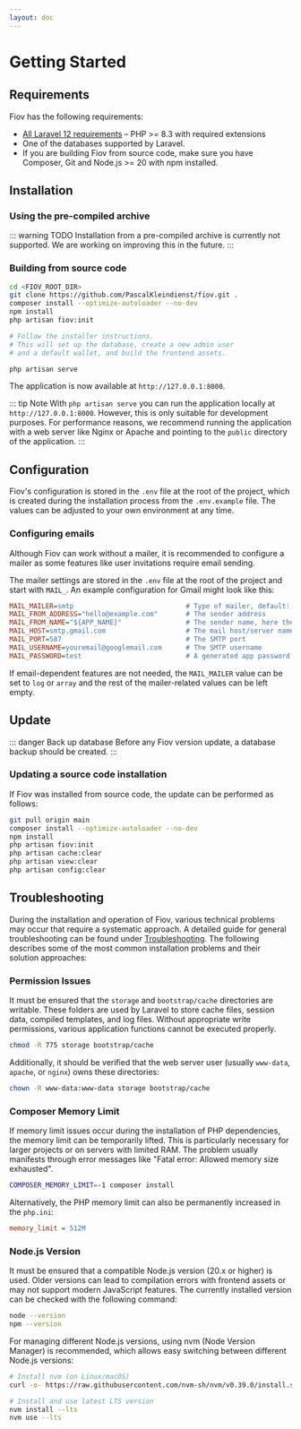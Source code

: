 ```yaml
---
layout: doc
---
```


# Getting Started

## Requirements

Fiov has the following requirements:

- [All Laravel 12 requirements](https://laravel.com/docs/12.x#server-requirements) – PHP >= 8.3 with required extensions
- One of the databases supported by Laravel.
- If you are building Fiov from source code, make sure you have Composer, Git and Node.js >= 20 with npm installed.

## Installation
### Using the pre-compiled archive

::: warning TODO
Installation from a pre-compiled archive is currently not supported. We are working on improving this in the future.
:::

### Building from source code

```bash
cd <FIOV_ROOT_DIR>
git clone https://github.com/PascalKleindienst/fiov.git .
composer install --optimize-autoloader --no-dev
npm install
php artisan fiov:init 

# Follow the installer instructions.
# This will set up the database, create a new admin user
# and a default wallet, and build the frontend assets.

php artisan serve
```

The application is now available at `http://127.0.0.1:8000`.

::: tip Note
With `php artisan serve` you can run the application locally at `http://127.0.0.1:8000`. However, this is only suitable for development purposes.
For performance reasons, we recommend running the application with a web server like Nginx or Apache and pointing to the `public` directory of the application.
:::

## Configuration
Fiov's configuration is stored in the `.env` file at the root of the project, which is created during the installation process from the `.env.example` file.
The values can be adjusted to your own environment at any time.

### Configuring emails
Although Fiov can work without a mailer, it is recommended to configure a mailer as some features like user invitations require email sending.

The mailer settings are stored in the `.env` file at the root of the project and start with `MAIL_`. An example configuration for Gmail might look like this:

```ini
MAIL_MAILER=smtp                            # Type of mailer, default: smtp
MAIL_FROM_ADDRESS="hello@example.com"       # The sender address
MAIL_FROM_NAME="${APP_NAME}"                # The sender name, here the value from the APP_NAME variable is used
MAIL_HOST=smtp.gmail.com                    # The mail host/server name
MAIL_PORT=587                               # The SMTP port
MAIL_USERNAME=youremail@googlemail.com      # The SMTP username
MAIL_PASSWORD=test                          # A generated app password
```

If email-dependent features are not needed, the `MAIL_MAILER` value can be set to `log` or `array` and the rest of the mailer-related values can be left empty.

## Update
::: danger Back up database
Before any Fiov version update, a database backup should be created.
:::

### Updating a source code installation
If Fiov was installed from source code, the update can be performed as follows:

```bash
git pull origin main
composer install --optimize-autoloader --no-dev
npm install
php artisan fiov:init
php artisan cache:clear
php artisan view:clear
php artisan config:clear
```

## Troubleshooting
During the installation and operation of Fiov, various technical problems may occur that require a systematic approach.
A detailed guide for general troubleshooting can be found under [Troubleshooting](./troubleshooting.md).
The following describes some of the most common installation problems and their solution approaches:

### Permission Issues
It must be ensured that the `storage` and `bootstrap/cache` directories are writable. These folders are used by Laravel to store cache files, session data, compiled templates, and log files. Without appropriate write permissions, various application functions cannot be executed properly.
```bash
chmod -R 775 storage bootstrap/cache
```

Additionally, it should be verified that the web server user (usually `www-data`, `apache`, or `nginx`) owns these directories:
```bash
chown -R www-data:www-data storage bootstrap/cache
```

### Composer Memory Limit
If memory limit issues occur during the installation of PHP dependencies, the memory limit can be temporarily lifted. This is particularly necessary for larger projects or on servers with limited RAM. The problem usually manifests through error messages like "Fatal error: Allowed memory size exhausted".
```bash
COMPOSER_MEMORY_LIMIT=-1 composer install
```
Alternatively, the PHP memory limit can also be permanently increased in the `php.ini`:
```ini
memory_limit = 512M
```

### Node.js Version
It must be ensured that a compatible Node.js version (20.x or higher) is used. Older versions can lead to compilation errors with frontend assets or may not support modern JavaScript features. The currently installed version can be checked with the following command:
```bash
node --version
npm --version
```
For managing different Node.js versions, using nvm (Node Version Manager) is recommended, which allows easy switching between different Node.js versions:
```bash
# Install nvm (on Linux/macOS)
curl -o- https://raw.githubusercontent.com/nvm-sh/nvm/v0.39.0/install.sh | bash

# Install and use latest LTS version
nvm install --lts
nvm use --lts
```
